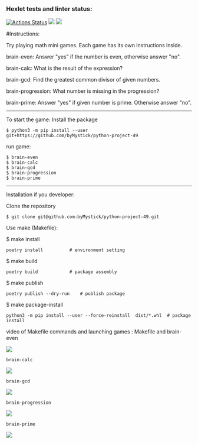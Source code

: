 ### Hexlet tests and linter status:
[![Actions Status](https://github.com/byMystick/python-project-49/workflows/hexlet-check/badge.svg)](https://github.com/byMystick/python-project-49/actions)
<a href="https://codeclimate.com/github/byMystick/python-project-49/maintainability"><img src="https://api.codeclimate.com/v1/badges/a7a4cebc82fa263897c1/maintainability" /></a>
<a href="https://codeclimate.com/github/byMystick/python-project-49/test_coverage"><img src="https://api.codeclimate.com/v1/badges/a7a4cebc82fa263897c1/test_coverage" /></a>

#Instructions:

Try playing math mini games. Each game has its own instructions inside.

brain-even: Answer "yes" if the number is even, otherwise answer "no".

brain-calc: What is the result of the expression?

brain-gcd: Find the greatest common divisor of given numbers.

brain-progression: What number is missing in the progression?

brain-prime: Answer "yes" if given number is prime. Otherwise answer "no".

------------------------------------------------------------------	

To start the game:
Install the package

	$ python3 -m pip install --user git+https://github.com/byMystick/python-project-49
run game:

	$ brain-even
	$ brain-calc
	$ brain-gcd
	$ brain-progression
	$ brain-prime

-------------------------------------------------------------------
Installation if you developer:

Clone the repository

	$ git clone git@github.com:byMystick/python-project-49.git

Use make (Makefile):

$ make install				

	poetry install 			# environment setting
	
$ make build				

	poetry build			# package assembly	
	
$ make publish				

	poetry publish --dry-run	# publish package
	
$ make package-install			

	python3 -m pip install --user --force-reinstall  dist/*.whl  # package install

video of Makefile commands and launching games :
	Makefile and brain-even
	
<a href="https://asciinema.org/a/h99LryKfIEAeooBlS9lrav3Vi" target="_blank"><img src="https://asciinema.org/a/h99LryKfIEAeooBlS9lrav3Vi.svg" /></a>

	brain-calc

<a href="https://asciinema.org/a/96qeg8zNturtbVPdAPVOI0DXH" target="_blank"><img src="https://asciinema.org/a/96qeg8zNturtbVPdAPVOI0DXH.svg" /></a>

	brain-gcd
	
<a href="https://asciinema.org/a/3kFDjqBrDREMHl6Htfi6G6UPa" target="_blank"><img src="https://asciinema.org/a/3kFDjqBrDREMHl6Htfi6G6UPa.svg" /></a>

	brain-progression

<a href="https://asciinema.org/a/A0g9vPP97Jeb2xAAPvras4bUp" target="_blank"><img src="https://asciinema.org/a/A0g9vPP97Jeb2xAAPvras4bUp.svg" /></a>

	brain-prime
	
<a href="https://asciinema.org/a/0flnrLGeufaWQqxHCPDq8XJO4" target="_blank"><img src="https://asciinema.org/a/0flnrLGeufaWQqxHCPDq8XJO4.svg" /></a>
